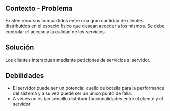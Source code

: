 ## Contexto - Problema
Existen recursos compartidos entre una gran cantidad de clientes distribuidos en el espacio físico que desean acceder a los mismos. Se debe controlar el acceso y la calidad de los servicios.

## Solución
Los clientes interactúan mediante peticiones de servicios al servidor.

## Debilidades
- El servidor puede ser un potencial cuello de botella para la performance del sistema y a su vez puede ser un único punto de falla.
- A veces no es tan sencillo distribuir funcionalidades entre el cliente y el servidor